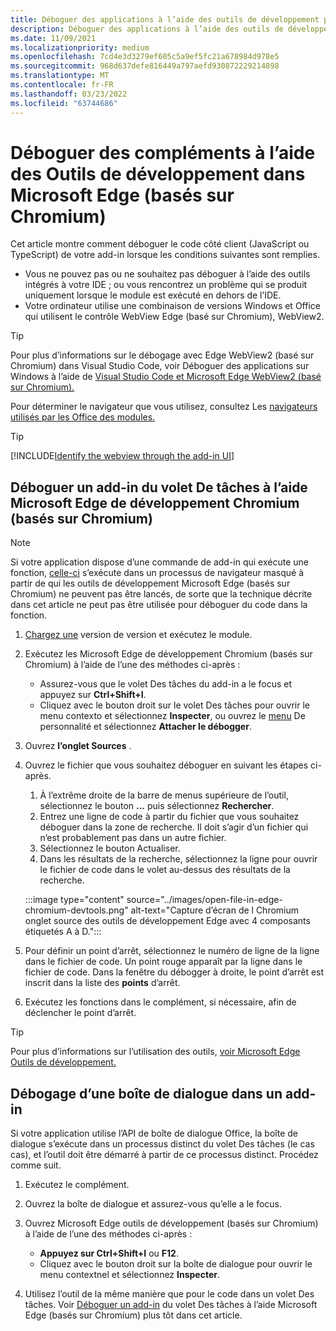 ```yaml
---
title: Déboguer des applications à l’aide des outils de développement pour Microsoft Edge WebView2
description: Déboguer des applications à l’aide des outils de développement Microsoft Edge WebView2 (Chromium web).
ms.date: 11/09/2021
ms.localizationpriority: medium
ms.openlocfilehash: 7cd4e3d3279ef605c5a9ef5fc21a678984d978e5
ms.sourcegitcommit: 968d637defe816449a797aefd930872229214898
ms.translationtype: MT
ms.contentlocale: fr-FR
ms.lasthandoff: 03/23/2022
ms.locfileid: "63744686"
---
```

# <a name="debug-add-ins-using-developer-tools-in-microsoft-edge-chromium-based"></a>Déboguer des compléments à l’aide des Outils de développement dans Microsoft Edge (basés sur Chromium)

Cet article montre comment déboguer le code côté client (JavaScript ou TypeScript) de votre add-in lorsque les conditions suivantes sont remplies.

- Vous ne pouvez pas ou ne souhaitez pas déboguer à l’aide des outils intégrés à votre IDE ; ou vous rencontrez un problème qui se produit uniquement lorsque le module est exécuté en dehors de l’IDE.
- Votre ordinateur utilise une combinaison de versions Windows et Office qui utilisent le contrôle WebView Edge (basé sur Chromium), WebView2.

> [!TIP]
> Pour plus d’informations sur le débogage avec Edge WebView2 (basé sur Chromium) dans Visual Studio Code, voir Déboguer des applications sur Windows à l’aide de [Visual Studio Code et Microsoft Edge WebView2 (basé sur Chromium).](debug-desktop-using-edge-chromium.md)

Pour déterminer le navigateur que vous utilisez, consultez Les [navigateurs utilisés par les Office des modules.](../concepts/browsers-used-by-office-web-add-ins.md)

> [!TIP]
> [!INCLUDE[Identify the webview through the add-in UI](../includes/identify-webview-in-ui.md)]

## <a name="debug-a-task-pane-add-in-using-microsoft-edge-chromium-based-developer-tools"></a>Déboguer un add-in du volet De tâches à l’aide Microsoft Edge de développement Chromium (basés sur Chromium)

> [!NOTE]
> Si votre application dispose d’une commande de add-in qui exécute une fonction, [celle-ci](../design/add-in-commands.md) s’exécute dans un processus de navigateur masqué à partir de qui les outils de développement Microsoft Edge (basés sur Chromium) ne peuvent pas être lancés, de sorte que la technique décrite dans cet article ne peut pas être utilisée pour déboguer du code dans la fonction.

1. [Chargez une](create-a-network-shared-folder-catalog-for-task-pane-and-content-add-ins.md) version de version et exécutez le module.
1. Exécutez les Microsoft Edge de développement Chromium (basés sur Chromium) à l’aide de l’une des méthodes ci-après :

   - Assurez-vous que le volet Des tâches du add-in a le focus et appuyez sur **Ctrl+Shift+I**.
   - Cliquez avec le bouton droit sur le volet Des tâches pour ouvrir le menu contexto et sélectionnez **Inspecter**, ou ouvrez le [menu](../design/task-pane-add-ins.md#personality-menu) De personnalité et sélectionnez **Attacher le débogger**.

1. Ouvrez **l’onglet Sources** .
1. Ouvrez le fichier que vous souhaitez déboguer en suivant les étapes ci-après.

   1. À l’extrême droite de la barre de menus supérieure de l’outil, sélectionnez le bouton **...** puis sélectionnez **Rechercher**.
   1. Entrez une ligne de code à partir du fichier que vous souhaitez déboguer dans la zone de recherche. Il doit s’agir d’un fichier qui n’est probablement pas dans un autre fichier.
   1. Sélectionnez le bouton Actualiser.
   1. Dans les résultats de la recherche, sélectionnez la ligne pour ouvrir le fichier de code dans le volet au-dessus des résultats de la recherche.

   :::image type="content" source="../images/open-file-in-edge-chromium-devtools.png" alt-text="Capture d’écran de l Chromium onglet source des outils de développement Edge avec 4 composants étiquetés A à D.":::

1. Pour définir un point d’arrêt, sélectionnez le numéro de ligne de la ligne dans le fichier de code. Un point rouge apparaît par la ligne dans le fichier de code. Dans la fenêtre du débogger à droite, le point d’arrêt est inscrit dans la liste des **points** d’arrêt.
1. Exécutez les fonctions dans le complément, si nécessaire, afin de déclencher le point d’arrêt.

> [!TIP]
> Pour plus d’informations sur l’utilisation des outils, [voir Microsoft Edge Outils de développement.](/microsoft-edge/devtools-guide-chromium/)

## <a name="debug-a-dialog-in-an-add-in"></a>Débogage d’une boîte de dialogue dans un add-in

Si votre application utilise l’API de boîte de dialogue Office, la boîte de dialogue s’exécute dans un processus distinct du volet Des tâches (le cas cas), et l’outil doit être démarré à partir de ce processus distinct. Procédez comme suit.

1. Exécutez le complément.
1. Ouvrez la boîte de dialogue et assurez-vous qu’elle a le focus.
1. Ouvrez Microsoft Edge outils de développement (basés sur Chromium) à l’aide de l’une des méthodes ci-après :

   - **Appuyez sur Ctrl+Shift+I** ou **F12**.
   - Cliquez avec le bouton droit sur la boîte de dialogue pour ouvrir le menu contextnel et sélectionnez **Inspecter**.

1. Utilisez l’outil de la même manière que pour le code dans un volet Des tâches. Voir [Déboguer un add-in](#debug-a-task-pane-add-in-using-microsoft-edge-chromium-based-developer-tools) du volet Des tâches à l’aide Microsoft Edge (basés sur Chromium) plus tôt dans cet article.
